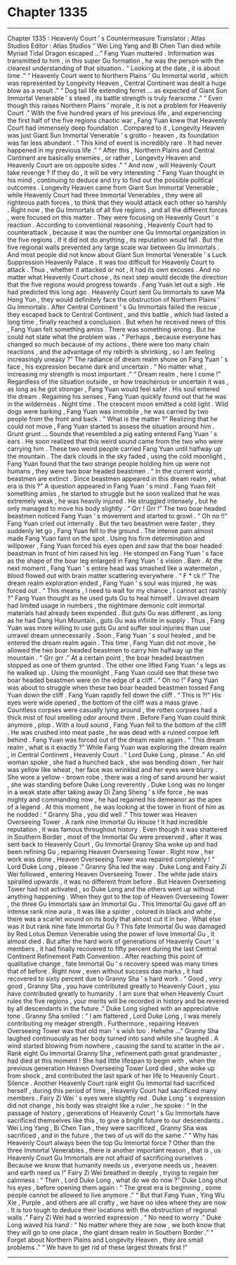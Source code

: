 
# Chapter 1335


---

Chapter 1335 : Heavenly Court ’ s Countermeasure
Translator :
Atlas Studios
Editor :
Atlas Studios
“ Wei Ling Yang and Bi Chen Tian died while Myriad Tidal Dragon escaped …”
Fang Yuan muttered .
Information was transmitted to him , in this super Gu formation , he was the person with the clearest understanding of that situation .
“ Looking at the date , it is about time .”
“ Heavenly Court went to Northern Plains ’ Gu Immortal world , which was represented by Longevity Heaven , Central Continent was dealt a huge blow as a result .”
“ Dog tail life extending ferret … as expected of Giant Sun Immortal Venerable ’ s steed , its battle strength is truly fearsome .”
“ Even though this raises Northern Plains ’ morale , it is not a problem for Heavenly Court .”
With the five hundred years of his previous life , and experiencing the first half of the five regions chaotic war , Fang Yuan knew that Heavenly Court had immensely deep foundation . Compared to it , Longevity Heaven was just Giant Sun Immortal Venerable ’ s grotto - heaven , its foundation was far less abundant .
“ This kind of event is incredibly rare . It had never happened in my previous life .”
“ After this , Northern Plains and Central Continent are basically enemies , or rather , Longevity Heaven and Heavenly Court are on opposite sides .”
“ And now , will Heavenly Court take revenge ? If they do , it will be very interesting .”
Fang Yuan thought in his mind , continuing to deduce and try to find out the possible political outcomes .
Longevity Heaven came from Giant Sun Immortal Venerable , while Heavenly Court had three Immortal Venerables , they were all righteous path forces , to think that they would attack each other so harshly .
Right now , the Gu Immortals of all five regions , and all the different forces , were focused on this matter .
They were focusing on Heavenly Court ’ s reaction .
According to conventional reasoning , Heavenly Court had to counterattack , because it was the number one Gu Immortal organization in the five regions . If it did not do anything , its reputation would fall .
But the five regional walls prevented any large scale war between Gu Immortals .
And most people did not know about Giant Sun Immortal Venerable ’ s Luck Suppression Heavenly Palace .
It was too difficult for Heavenly Court to attack .
Thus , whether it attacked or not , it had its own excuses .
And no matter what Heavenly Court chose , its next step would decide the direction that the five regions would progress towards .
Fang Yuan let out a sigh .
He had predicted this long ago .
Heavenly Court sent Gu Immortals to save Ma Hong Yun , they would definitely face the obstruction of Northern Plains ’ Gu Immortals . After Central Continent ’ s Gu Immortals failed the rescue , they escaped back to Central Continent , and this battle , which had lasted a long time , finally reached a conclusion .
But when he received news of this , Fang Yuan felt something amiss .
There was something wrong .
But he could not state what the problem was .
“ Perhaps , because everyone has changed so much because of my actions , there were too many chain reactions , and the advantage of my rebirth is shrinking , so I am feeling increasingly uneasy ?”
The radiance of dream realm shone on Fang Yuan ’ s face , his expression became dark and uncertain .
“ No matter what , increasing my strength is most important .”
“ Dream realm , here I come !”
Regardless of the situation outside , or how treacherous or uncertain it was , as long as he got stronger , Fang Yuan would feel safer .
His soul entered the dream .
Regaining his senses , Fang Yuan quickly found out that he was in the wilderness .
Night time .
The crescent moon emitted a cold light .
Wild dogs were barking , Fang Yuan was immobile , he was carried by two people from the front and back .
“ What is the matter ?” Realizing that he could not move , Fang Yuan started to assess the situation around him .
Grunt grunt …
Sounds that resembled a pig eating entered Fang Yuan ’ s ears .
He soon realized that this weird sound came from the two who were carrying him .
These two weird people carried Fang Yuan until halfway up the mountain .
The dark clouds in the sky faded , using the cold moonlight , Fang Yuan found that the two strange people holding him up were not humans , they were two boar headed beastmen .
“ In the current world , beastmen are extinct . Since beastmen appeared in this dream realm , what era is this ?” A question appeared in Fang Yuan ’ s mind .
Fang Yuan felt something amiss , he started to struggle but he soon realized that he was extremely weak , he was heavily injured .
He struggled intensely , but he only managed to move his body slightly .
“ Grr ! Grr !”
The two boar headed beastmen noticed Fang Yuan ’ s movement and started to growl .
“ Oh no !!” Fang Yuan cried out internally .
But the two beastmen were faster , they suddenly let go , Fang Yuan fell to the ground .
The intense pain almost made Fang Yuan faint on the spot .
Using his firm determination and willpower , Fang Yuan forced his eyes open and saw that the boar headed beastman in front of him raised his leg .
He stomped on Fang Yuan ’ s face as the shape of the boar leg enlarged in Fang Yuan ’ s vision .
Bam .
At the next moment , Fang Yuan ’ s entire head was smashed like a watermelon , blood flowed out with brain matter scattering everywhere .
“ F * ck !” The dream realm exploration ended , Fang Yuan ’ s soul was injured , he was forced out .
“ This means , I need to wait for my chance , I cannot act rashly ?” Fang Yuan thought as he used guts Gu to heal himself .
Unravel dream had limited usage in numbers , the nightmare demonic colt immortal materials had already been expended .
But guts Gu was different , as long as he had Dang Hun Mountain , guts Gu was infinite in supply .
Thus , Fang Yuan was more willing to use guts Gu and suffer soul injuries than use unravel dream unnecessarily .
Soon , Fang Yuan ’ s soul healed , and he entered the dream realm again .
This time , Fang Yuan did not move , he allowed the two boar headed beastmen to carry him halfway up the mountain .
“ Grr grr .” At a certain point , the boar headed beastmen stopped as one of them grunted .
The other one lifted Fang Yuan ’ s legs as he walked up .
Using the moonlight , Fang Yuan could see that these two boar headed beastmen were on the edge of a cliff .
“ Oh no !” Fang Yuan was about to struggle when these two boar headed beastmen tossed Fang Yuan down the cliff .
Fang Yuan rapidly fell down the cliff .
“ This is ?!” His eyes were wide opened , the bottom of the cliff was a mass grave .
Countless corpses were casually lying around , the rotten corpses had a thick mist of foul smelling odor around them .
Before Fang Yuan could think anymore , plop .
With a loud sound , Fang Yuan fell to the bottom of the cliff .
He was crushed into meat paste , he was dead with a ruined corpse left behind .
Fang Yuan was forced out of the dream realm again .
“ This dream realm , what is it exactly ?”
While Fang Yuan was exploring the dream realm , in Central Continent , Heavenly Court .
“ Lord Duke Long , please .” An old woman spoke , she had a hunched back , she was bending down , her hair was yellow like wheat , her face was wrinkled and her eyes were blurry .
She wore a yellow - brown robe , there was a ring of sand around her waist , she was standing before Duke Long reverently .
Duke Long was no longer in a weak state after taking away Di Zang Sheng ’ s life force , he was mighty and commanding now , he had regained his demeanor as the apex of a legend .
At this moment , he was looking at the tower in front of him as he nodded : “ Granny Sha , you did well .”
This tower was Heaven Overseeing Tower .
A rank nine Immortal Gu House !
It had incredible reputation , it was famous throughout history .
Even though it was shattered in Southern Border , most of the Immortal Gu were preserved , after it was sent back to Heavenly Court , Gu Immortal Granny Sha woke up and had been refining Gu , repairing Heaven Overseeing Tower .
Right now , her work was done , Heaven Overseeing Tower was repaired completely !
“ Lord Duke Long , please .” Granny Sha led the way .
Duke Long and Fairy Zi Wei followed , entering Heaven Overseeing Tower .
The white jade stairs spiralled upwards , it was no different from before .
But Heaven Overseeing Tower had not activated , so Duke Long and the others went up without anything happening .
When they got to the top of Heaven Overseeing Tower , the three Gu Immortals saw an Immortal Gu .
This Immortal Gu gave off an intense rank nine aura , it was like a spider , colored in black and white , there was a scarlet wound on its body that almost cut it in two .
What else was it but rank nine fate Immortal Gu ?
This fate Immortal Gu was damaged by Red Lotus Demon Venerable using the power of love Immortal Gu , it almost died . But after the hard work of generations of Heavenly Court ’ s members , it had finally recovered to fifty percent during the last Central Continent Refinement Path Convention .
After reaching this point of qualitative change , fate Immortal Gu ’ s recovery speed was many times that of before .
Right now , even without success dao marks , it had recovered to sixty percent due to Granny Sha ’ s hard work .
“ Good , very good , Granny Sha , you have contributed greatly to Heavenly Court , you have contributed greatly to humanity . I am sure that when Heavenly Court rules the five regions , your merits will be recorded in history and be revered by all descendants in the future .” Duke Long sighed with an appreciative tone .
Granny Sha smiled : “ I am flattered , Lord Duke Long , I was merely contributing my meager strength . Furthermore , repairing Heaven Overseeing Tower was that old man ’ s wish too . Hehehe …”
Granny Sha laughed continuously as her body turned into sand while she laughed .
A wind started blowing from nowhere , causing the sand to scatter in the air .
Rank eight Gu Immortal Granny Sha , refinement path great grandmaster , had died at this moment !
She had little lifespan to begin with , when the previous generation Heaven Overseeing Tower Lord died , she woke up from shock , and contributed the last spark of her life to Heavenly Court .
Silence .
Another Heavenly Court rank eight Gu Immortal had sacrificed herself , during this period of time , Heavenly Court had sacrificed many members .
Fairy Zi Wei ’ s eyes were slightly red .
Duke Long ’ s expression did not change , his body was straight like a ruler , he spoke : “ In the passage of history , generations of Heavenly Court ’ s Gu Immortals have sacrificed themselves like this , to give a bright future to our descendants . Wei Ling Yang , Bi Chen Tian , they were sacrificed , Granny Sha was sacrificed , and in the future , the two of us will do the same .”
“ Why has Heavenly Court always been the top Gu Immortal force ? Other than the three Immortal Venerables , there is another important reason , that is , us Heavenly Court Gu Immortals are not afraid of sacrificing ourselves . Because we know that humanity needs us , everyone needs us , heaven and earth need us !”
Fairy Zi Wei breathed in deeply , trying to regain her calmness : “ Then , Lord Duke Long , what do we do now ?”
Duke Long shut his eyes , before opening them again : “ The great era is beginning , some people cannot be allowed to live anymore .”
“ But that Fang Yuan , Ying Wu Xie , Purple , and others are all crafty , we have no idea where they are now . It is too tough to deduce their locations with the obstruction of regional walls .” Fairy Zi Wei had a worried expression .
“ No need to worry .” Duke Long waved his hand : “ No matter where they are now , we both know that they will go to one place , the giant dream realm in Southern Border .”
“ Forget about Northern Plains and Longevity Heaven , they are small problems .”
“ We have to get rid of these largest threats first !”

---

